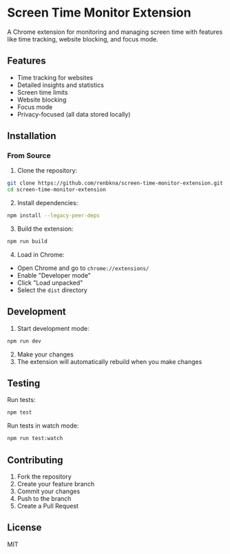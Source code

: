 # Screen Time Monitor Extension

A Chrome extension for monitoring and managing screen time with features like time tracking, website blocking, and focus mode.

## Features

- Time tracking for websites
- Detailed insights and statistics
- Screen time limits
- Website blocking
- Focus mode
- Privacy-focused (all data stored locally)

## Installation

### From Source

1. Clone the repository:
```bash
git clone https://github.com/renbkna/screen-time-monitor-extension.git
cd screen-time-monitor-extension
```

2. Install dependencies:
```bash
npm install --legacy-peer-deps
```

3. Build the extension:
```bash
npm run build
```

4. Load in Chrome:
- Open Chrome and go to `chrome://extensions/`
- Enable "Developer mode"
- Click "Load unpacked"
- Select the `dist` directory

## Development

1. Start development mode:
```bash
npm run dev
```

2. Make your changes
3. The extension will automatically rebuild when you make changes

## Testing

Run tests:
```bash
npm test
```

Run tests in watch mode:
```bash
npm run test:watch
```

## Contributing

1. Fork the repository
2. Create your feature branch
3. Commit your changes
4. Push to the branch
5. Create a Pull Request

## License

MIT
